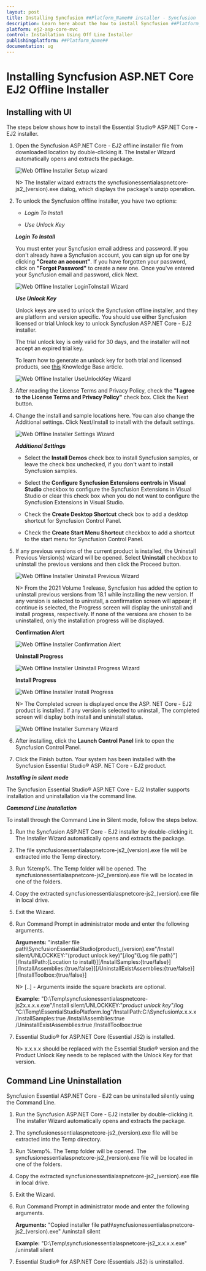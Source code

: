 ```yaml
---
layout: post
title: Installing Syncfusion ##Platform_Name## installer - Syncfusion
description: Learn here about the how to install Syncfusion ##Platform_Name## offline installer after downloading from our syncfusion website.
platform: ej2-asp-core-mvc
control: Installation Using Off Line Installer
publishingplatform: ##Platform_Name##
documentation: ug
---
```


# Installing Syncfusion ASP.NET Core EJ2 Offline Installer


## Installing with UI

The steps below shows how to install the Essential Studio&reg; ASP.NET Core - EJ2 installer.

1. Open the Syncfusion ASP.NET Core - EJ2 offline installer file from downloaded location by double-clicking it. The Installer Wizard automatically opens and extracts the package.

    ![Web Offline Installer Setup wizard](images/offline-1.png)

    N> The Installer wizard extracts the syncfusionessentialaspnetcore-js2_(version).exe dialog, which displays the package's unzip operation.

2. To unlock the Syncfusion offline installer, you have two options:

    * *Login To Install*

    * *Use Unlock Key*

    ***Login To Install***

    You must enter your Syncfusion email address and password. If you don't already have a Syncfusion account, you can sign up for one by clicking **"Create an account"**. If you have forgotten your password, click on **"Forgot Password"** to create a new one. Once you've entered your Syncfusion email and password, click Next.

    ![Web Offline Installer LoginToInstall Wizard](images/offline-2.png)

    ***Use Unlock Key***

    Unlock keys are used to unlock the Syncfusion offline installer, and they are platform and version specific. You should use either Syncfusion licensed or trial Unlock key to unlock Syncfusion ASP.NET Core - EJ2 installer.

    The trial unlock key is only valid for 30 days, and the installer will not accept an expired trial key.

    To learn how to generate an unlock key for both trial and licensed products, see [this](https://www.syncfusion.com/kb/2326) Knowledge Base article.

    ![Web Offline Installer UseUnlockKey Wizard](images/offline-3.png)

3. After reading the License Terms and Privacy Policy, check the **"I agree to the License Terms and Privacy Policy"** check box. Click the Next button.

4. Change the install and sample locations here. You can also change the Additional settings. Click Next/Install to install with the default settings.

   ![Web Offline Installer Settings Wizard](images/offline-4.png)

   ***Additional Settings***

   * Select the **Install Demos** check box to install Syncfusion samples, or leave the check box unchecked, if you don't want to install Syncfusion samples.

   * Select the **Configure Syncfusion Extensions controls in Visual Studio** checkbox to configure the Syncfusion Extensions in Visual Studio or clear this check box when you do not want to configure the Syncfusion Extensions in Visual Studio.

   * Check the **Create Desktop Shortcut** check box to add a desktop shortcut for Syncfusion Control Panel.

   * Check the **Create Start Menu Shortcut** checkbox to add a shortcut to the start menu for Syncfusion Control Panel.
5. If any previous versions of the current product is installed, the Uninstall Previous Version(s) wizard will be opened. Select **Uninstall** checkbox to uninstall the previous versions and then click the Proceed button.

    ![Web Offline Installer Uninstall Previous Wizard](images/offline-5.png)

    N> From the 2021 Volume 1 release, Syncfusion has added the option to uninstall previous versions from 18.1 while installing the new version. If any version is selected to uninstall, a confirmation screen will appear; if continue is selected, the Progress screen will display the uninstall and install progress, respectively. If none of the versions are chosen to be uninstalled, only the installation progress will be displayed.

    **Confirmation Alert**

    ![Web Offline Installer Confirmation Alert](images/offline-6.png)

    **Uninstall Progress**

    ![Web Offline Installer Uninstall Progress Wizard](images/offline-7.png)

    **Install Progress**

    ![Web Offline Installer Install Progress](images/offline-8.png)

    N> The Completed screen is displayed once the ASP. NET Core - EJ2 product is installed. If any version is selected to uninstall, The completed screen will display both install and uninstall status.

    ![Web Offline Installer Summary Wizard](images/offline-9.png)

6. After installing, click the **Launch Control Panel** link to open the Syncfusion Control Panel.

7. Click the Finish button. Your system has been installed with the Syncfusion Essential Studio&reg; ASP. NET Core - EJ2 product.

***Installing in silent mode***

The Syncfusion Essential Studio&reg; ASP.NET Core - EJ2 Installer supports installation and uninstallation via the command line.

***Command Line Installation***

To install through the Command Line in Silent mode, follow the steps below.

1. Run the Syncfusion ASP.NET Core - EJ2 installer by double-clicking it. The Installer Wizard automatically opens and extracts the package.

2. The file syncfusionessentialaspnetcore-js2_(version).exe file will be extracted into the Temp directory.

3. Run %temp%. The Temp folder will be opened. The syncfusionessentialaspnetcore-js2_(version).exe file will be located in one of the folders.

4. Copy the extracted syncfusionessentialaspnetcore-js2_(version).exe file in local drive.

5. Exit the Wizard.

6. Run Command Prompt in administrator mode and enter the following arguments.

    **Arguments:** "installer file path\SyncfusionEssentialStudio(product)_(version).exe"/Install silent/UNLOCKKEY:"(product unlock key)"[/log"{Log file path}"][/InstallPath:{Location to install}][/InstallSamples:{true/false}][/InstallAssemblies:{true/false}][/UninstallExistAssemblies:{true/false}][/InstallToolbox:{true/false}]

    N> [..] - Arguments inside the square brackets are optional.

    **Example:** "D:\Temp\syncfusionessentialaspnetcore-js2x.x.x.x.exe"/Install silent/UNLOCKKEY:"*product unlock key*"/log "C:\Temp\EssentialStudioPlatform.log"/InstallPath:C:\Syncfusion\x.x.x.x /InstallSamples:true /InstallAssemblies:true /UninstallExistAssemblies:true /InstallToolbox:true

7. Essential Studio&reg; for ASP.NET Core (Essential JS2) is installed.

    N> x.x.x.x should be replaced with the Essential Studio&reg; version and the Product Unlock Key needs to be replaced with the Unlock Key for that version.

## Command Line Uninstallation

Syncfusion Essential ASP.NET Core - EJ2 can be uninstalled silently using the Command Line.

1. Run the Syncfusion ASP.NET Core - EJ2 installer by double-clicking it. The installer Wizard automatically opens and extracts the package.

2. The syncfusionessentialaspnetcore-js2_(version).exe file will be extracted into the Temp directory.

3. Run %temp%. The Temp folder will be opened. The syncfusionessentialaspnetcore-js2_(version).exe file will be located in one of the folders.

4. Copy the extracted syncfusionessentialaspnetcore-js2_(version).exe file in local drive.

5. Exit the Wizard.

6. Run Command Prompt in administrator mode and enter the following arguments.

    **Arguments:** "Copied installer file path\syncfusionessentialaspnetcore-js2_(version).exe" /uninstall silent

    **Example:** "D:\Temp\syncfusionessentialaspnetcore-js2_x.x.x.x.exe" /uninstall silent

7. Essential Studio&reg; for ASP.NET Core (Essentials JS2) is uninstalled.